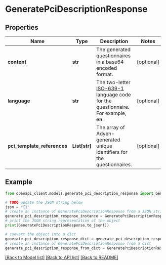 # GeneratePciDescriptionResponse


## Properties

Name | Type | Description | Notes
------------ | ------------- | ------------- | -------------
**content** | **str** | The generated questionnaires in a base64 encoded format. | [optional] 
**language** | **str** | The two-letter [ISO-639-1](https://en.wikipedia.org/wiki/List_of_ISO_639-1_codes) language code for the questionnaire. For example, **en**. | [optional] 
**pci_template_references** | **List[str]** | The array of Adyen-generated unique identifiers for the questionnaires. | [optional] 

## Example

```python
from openapi_client.models.generate_pci_description_response import GeneratePciDescriptionResponse

# TODO update the JSON string below
json = "{}"
# create an instance of GeneratePciDescriptionResponse from a JSON string
generate_pci_description_response_instance = GeneratePciDescriptionResponse.from_json(json)
# print the JSON string representation of the object
print(GeneratePciDescriptionResponse.to_json())

# convert the object into a dict
generate_pci_description_response_dict = generate_pci_description_response_instance.to_dict()
# create an instance of GeneratePciDescriptionResponse from a dict
generate_pci_description_response_from_dict = GeneratePciDescriptionResponse.from_dict(generate_pci_description_response_dict)
```
[[Back to Model list]](../README.md#documentation-for-models) [[Back to API list]](../README.md#documentation-for-api-endpoints) [[Back to README]](../README.md)


